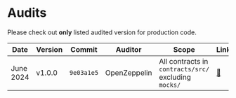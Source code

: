# Audits

Please check out __only__ listed audited version for production code.

| Date         | Version | Commit     | Auditor      | Scope                | Links                                                       |
| ------------ | ------- | ---------- | ------------ | -------------------- | ----------------------------------------------------------- |
| June 2024    | v1.0.0  | `9e03a1e5` | OpenZeppelin | All contracts in `contracts/src/` excluding `mocks/` | [🔗](./OpenZeppelin%20Audit%20(June%2026th%202024).pdf) |mj

